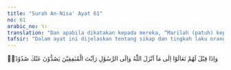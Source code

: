 ```yaml
---
title: "Surah An-Nisa' Ayat 61"
no: 61
arabic_no: ٦١
translation: "Dan apabila dikatakan kepada mereka, “Marilah (patuh) kepada apa yang telah diturunkan Allah dan (patuh) kepada Rasul,” (niscaya) engkau (Muhammad) melihat orang munafik menghalangi dengan keras darimu."
tafsir: "Dalam ayat ini dijelaskan tentang sikap dan tingkah laku orang-orang yang mengaku beriman di mulut dan membangkang di hati. Jika diajak beramal atau menjalankan apa yang diturunkan Allah dalam Al-Qur'an dan menerima hukum dari Rasulullah. Mereka tetap berpaling dan menghalangi manusia menerima hukum tersebut dengan segala macam jalan dan alasan, padahal hukum Allah dan Rasul itu adalah hukum yang benar dan adil. Yang mendorong mereka bersikap demikian hanyalah semata-mata karena memperturutkan hawa nafsu saja."
---
```

وَاِذَا قِيْلَ لَهُمْ تَعَالَوْا اِلٰى مَآ اَنْزَلَ اللّٰهُ وَاِلَى الرَّسُوْلِ رَاَيْتَ الْمُنٰفِقِيْنَ يَصُدُّوْنَ عَنْكَ صُدُوْدًاۚ